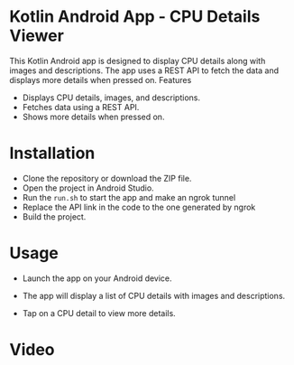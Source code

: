 # Kotlin Android App - CPU Details Viewer
This Kotlin Android app is designed to display CPU details along with images and descriptions. The app uses a REST API to fetch the data and displays more details when pressed on.
Features

- Displays CPU details, images, and descriptions.
-    Fetches data using a REST API.
 -   Shows more details when pressed on.

# Installation

-    Clone the repository or download the ZIP file.
-    Open the project in Android Studio.
- Run the `run.sh` to start the app and make an ngrok tunnel
-    Replace the API link in the code to the one generated by ngrok
 -   Build the project.

# Usage

-    Launch the app on your Android device.

-    The app will display a list of CPU details with images and descriptions.
-    Tap on a CPU detail to view more details.

# Video
